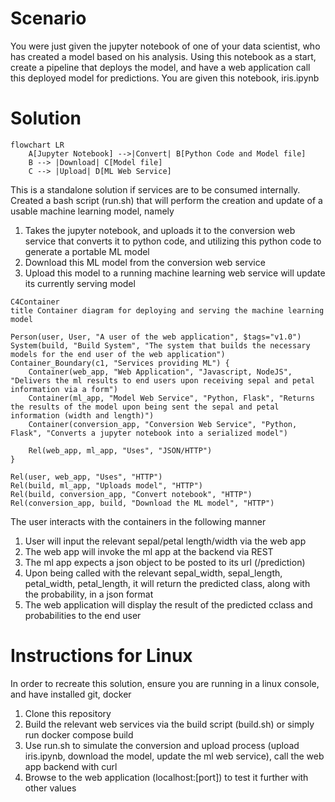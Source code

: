 # Scenario

You were just given the jupyter notebook of one of your data scientist, who has created a model based on his analysis. Using this notebook as a start, create a pipeline that deploys the model, and have a web application call this deployed model for predictions. You are given this notebook, iris.ipynb

# Solution

```mermaid
flowchart LR
    A[Jupyter Notebook] -->|Convert| B[Python Code and Model file]
    B --> |Download| C[Model file]
    C --> |Upload| D[ML Web Service]
```

This is a standalone solution if services are to be consumed internally. Created a bash script (run.sh) that will perform the creation and update of a usable machine learning model, namely
1. Takes the jupyter notebook, and uploads it to the conversion web service that converts it to python code, and utilizing this python code to generate a portable ML model
2. Download this ML model from the conversion web service
3. Upload this model to a running machine learning web service will update its currently serving model

```mermaid
C4Container
title Container diagram for deploying and serving the machine learning model

Person(user, User, "A user of the web application", $tags="v1.0")
System(build, "Build System", "The system that builds the necessary models for the end user of the web application")
Container_Boundary(c1, "Services providing ML") {
    Container(web_app, "Web Application", "Javascript, NodeJS", "Delivers the ml results to end users upon receiving sepal and petal information via a form")
    Container(ml_app, "Model Web Service", "Python, Flask", "Returns the results of the model upon being sent the sepal and petal information (width and length)")
    Container(conversion_app, "Conversion Web Service", "Python, Flask", "Converts a jupyter notebook into a serialized model")

    Rel(web_app, ml_app, "Uses", "JSON/HTTP")
}

Rel(user, web_app, "Uses", "HTTP")
Rel(build, ml_app, "Uploads model", "HTTP")
Rel(build, conversion_app, "Convert notebook", "HTTP")
Rel(conversion_app, build, "Download the ML model", "HTTP")

```

The user interacts with the containers in the following manner
1. User will input the relevant sepal/petal length/width via the web app
2. The web app will invoke the ml app at the backend via REST
3. The ml app expects a json object to be posted to its url (/prediction)
4. Upon being called with the relevant sepal_width, sepal_length, petal_width, petal_length, it will return the predicted class, along with the probability, in a json format
6. The web application will display the result of the predicted cclass and probabilities to the end user

# Instructions for Linux
In order to recreate this solution, ensure you are running in a linux console, and have installed git, docker

1. Clone this repository
2. Build the relevant web services via the build script (build.sh) or simply run docker compose build
3. Use run.sh to simulate the conversion and upload process (upload iris.ipynb, download the model, update the ml web service), call the web app backend with curl
4. Browse to the web application (localhost:[port]) to test it further with other values
